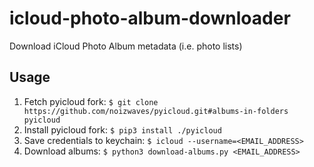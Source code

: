# icloud-photo-album-downloader

Download iCloud Photo Album metadata (i.e. photo lists)

## Usage

1.  Fetch pyicloud fork: `$ git clone https://github.com/noizwaves/pyicloud.git#albums-in-folders pyicloud`
1.  Install pyicloud fork: `$ pip3 install ./pyicloud`
1.  Save credentials to keychain: `$ icloud --username=<EMAIL_ADDRESS>`
1.  Download albums: `$ python3 download-albums.py <EMAIL_ADDRESS>`
